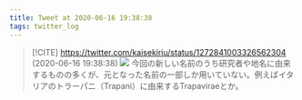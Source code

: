 ```yaml
---
title: Tweet at 2020-06-16 19:38:38
tags: twitter_log
---
```


> [!CITE] https://twitter.com/kaisekiriu/status/1272841003326562304 (2020-06-16 19:38:38)
> ![](https://twitter.com/kaisekiriu/status/1272841003326562304)
> 今回の新しい名前のうち研究者や地名に由来するものの多くが、元となった名前の一部しか用いていない。例えばイタリアのトラーパニ（Trapani）に由来するTrapaviraeとか。

